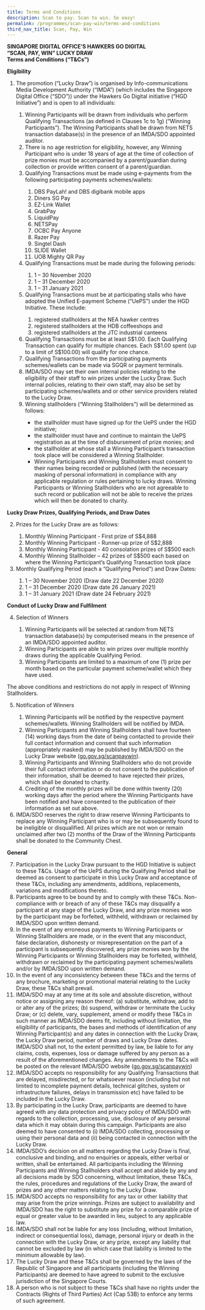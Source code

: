 ```yaml
---
title: Terms and Conditions
description: Scan to pay. Scan to win. So easy!
permalink: /programmes/scan-pay-win/terms-and-conditions
third_nav_title: Scan, Pay, Win
---
```


**SINGAPORE DIGITAL OFFICE’S HAWKERS GO DIGITAL**   
**“SCAN, PAY, WIN” LUCKY DRAW**  
**Terms and Conditions (“T&Cs”)**

**Eligibility**

<ol>
	<li>The promotion (“Lucky Draw”) is organised by Info-communications Media Development Authority (“IMDA”) (which includes the Singapore Digital Office (“SDO”)) under the Hawkers Go Digital initiative (“HGD Initiative”) and is open to all individuals: </li>
	<ol class="spw-letter">
		<li>Winning Participants will be drawn from individuals who perform Qualifying Transactions (as defined in Clauses 1c to 1g) (“Winning Participants”). The Winning Participants shall be drawn from NETS transaction database(s) in the presence of an IMDA/SDO appointed auditor.</li>
		<li>There is no age restriction for eligibility, however, any Winning Participant who is under 18 years of age at the time of collection of prize monies must be accompanied by a parent/guardian during collection or provide written consent of a parent/guardian.</li>
		<li>Qualifying Transactions must be made using e-payments from the following participating payments schemes/wallets:</li>
		<ol class="spw-roman spw-bolded">
			<li>DBS PayLah! and DBS digibank mobile apps</li>
			<li>Diners SG Pay</li>
			<li>EZ-Link Wallet</li>
			<li>GrabPay</li>
			<li>LiquidPay</li>
			<li>NETSPay</li>
			<li>OCBC Pay Anyone</li>
			<li>Razer Pay</li>
			<li>Singtel Dash</li>
			<li>SLIDE Wallet</li>
			<li>UOB Mighty QR Pay</li>
		</ol>
		<li>Qualifying Transactions must be made during the following periods:</li>
		<ol class="spw-roman spw-bolded">
			<li>1 – 30 November 2020</li>
			<li>1 – 31 December 2020</li>
			<li>1 – 31 January 2021</li>
		</ol>
		<li>Qualifying Transactions must be at participating stalls who have adopted the Unified E-payment Scheme (“UePS”) under the HGD Initiative. These include:</li>
		<ol class="spw-roman">
			<li>registered stallholders at the NEA hawker centres</li>
			<li>registered stallholders at the HDB coffeeshops and</li>
			<li>registered stallholders at the JTC industrial canteens</li>
		</ol>
		<li>Qualifying Transactions must be at least S$1.00.  Each Qualifying Transaction can qualify for multiple chances. Each S$1.00 spent (up to a limit of S$100.00) will qualify for one chance.</li>
		<li>Qualifying Transactions from the participating payments schemes/wallets can be made via SGQR or payment terminals.</li>
		<li>IMDA/SDO may set their own internal policies relating to the eligibility of their staff to win prizes under the Lucky Draw. Such internal policies, relating to their own staff, may also be set by participating schemes/wallets and or other service providers related to the Lucky Draw.</li>
		<li>Winning stallholders (“Winning Stallholders”) will be determined as follows: </li>
		<ul>
			<li>the stallholder must have signed up for the UePS under the HGD initiative;</li>
			<li>the stallholder must have and continue to maintain the UePS registration as at the time of disbursement of prize monies; and</li>
			<li>the stallholder at whose stall a Winning Participant’s transaction took place will be considered a Winning Stallholder.</li>
			<li>Winning Participants and Winning Stallholders must consent to their names being recorded or published (with the necessary masking of personal information) in compliance with any applicable regulation or rules pertaining to lucky draws. Winning Participants or Winning Stallholders who are not agreeable to such record or publication will not be able to receive the prizes which will then be donated to charity.</li>
		</ul>
	</ol>
</ol>
   	
**Lucky Draw Prizes, Qualifying Periods, and Draw Dates**

<ol start="2">
	<li>Prizes for the Lucky Draw are as follows:</li>
	<ol class="spw-letter spw-bolded">
		<li>Monthly Winning Participant - First prize of S$4,888</li>
		<li>Monthly Winning Participant - Runner-up prize of S$2,888</li>
		<li>Monthly Winning Participant - 40 consolation prizes of S$500 each</li>
		<li>Monthly Winning Stallholder – 42 prizes of S$500 each based on where the Winning Participant’s Qualifying Transaction took place</li>
	</ol>
	<li>Monthly Qualifying Period (each a “Qualifying Period”) and Draw Dates:</li>
	<ol class="spw-letter">
		<li><span class="spw-bolded">1 – 30 November 2020</span> (Draw date <span class="spw-bolded">22 December 2020</span>)</li>
		<li><span class="spw-bolded">1 – 31 December 2020</span> (Draw date <span class="spw-bolded">26 January 2021</span>) </li>
		<li><span class="spw-bolded">1 – 31 January 2021</span> (Draw date <span class="spw-bolded">24 February 2021</span>)</li>
	</ol>
</ol>
	
**Conduct of Lucky Draw and Fulfilment**

<ol start="4">
	<li>Selection of Winners</li>
	<ol class="spw-letter">
		<li>Winning Participants will be selected at random from NETS transaction database(s) by computerised means in the presence of an IMDA/SDO appointed auditor.</li>
		<li>Winning Participants are able to win prizes over multiple monthly draws during the applicable Qualifying Period.</li>
		<li>Winning Participants are limited to a maximum of one (1) prize per month based on the particular payment scheme/wallet which they have used.</li>
	</ol>
</ol>

The above conditions and restrictions do not apply in respect of Winning Stallholders.

<ol start="5">
	<li>Notification of Winners</li>
	<ol class="spw-letter">
		<li>Winning Participants will be notified by the respective payment schemes/wallets. Winning Stallholders will be notified by IMDA.</li> 
		<li>Winning Participants and Winning Stallholders shall have fourteen (14) working days from the date of being contacted to provide their full contact information and consent that such information (appropriately masked) may be published by IMDA/SDO on the Lucky Draw website (<a href="https://go.gov.sg/scanpaywin" target="_blank">go.gov.sg/scanpaywin</a>).</li> 
		<li>Winning Participants and Winning Stallholders who do not provide their full contact information or do not consent to the publication of their information, shall be deemed to have rejected their prizes, which shall be donated to charity.</li> 
		<li>Crediting of the monthly prizes will be done within twenty (20) working days after the period where the Winning Participants have been notified and have consented to the publication of their information as set out above.</li>
	</ol>
	<li>IMDA/SDO reserves the right to draw reserve Winning Participants to replace any Winning Participant who is or may be subsequently found to be ineligible or disqualified. All prizes which are not won or remain unclaimed after two (2) months of the Draw of the Winning Participants shall be donated to the Community Chest.</li>
</ol>

**General**

<ol start="7">
	<li>Participation in the Lucky Draw pursuant to the HGD Initiative is subject to these T&Cs. Usage of the UePS during the Qualifying Period shall be deemed as consent to participate in this Lucky Draw and acceptance of these T&Cs, including any amendments, additions, replacements, variations and modifications thereto.</li> 
	<li>Participants agree to be bound by and to comply with these T&Cs. Non-compliance with or breach of any of these T&Cs may disqualify a participant at any stage of the Lucky Draw, and any prize monies won by the participant may be forfeited, withheld, withdrawn or reclaimed by IMDA/SDO upon written demand.</li> 
	<li>In the event of any erroneous payments to Winning Participants or Winning Stallholders are made, or in the event that any misconduct, false declaration, dishonesty or misrepresentation on the part of a participant is subsequently discovered, any prize monies won by the Winning Participants or Winning Stallholders may be forfeited, withheld, withdrawn or reclaimed by the participating payment schemes/wallets and/or by IMDA/SDO upon written demand.</li> 
	<li>In the event of any inconsistency between these T&Cs and the terms of any brochure, marketing or promotional material relating to the Lucky Draw, these T&Cs shall prevail.</li>
	<li>IMDA/SDO may at any time at its sole and absolute discretion, without notice or assigning any reason thereof: (a) substitute, withdraw, add to or alter any of the prizes; (b) suspend, withdraw or terminate the Lucky Draw; or (c) delete, vary, supplement, amend or modify these T&Cs in such manner as IMDA/SDO deems fit, including without limitation, the eligibility of participants, the bases and methods of identification of any Winning Participant(s) and any dates in connection with the Lucky Draw, the Lucky Draw period, number of draws and Lucky Draw dates. IMDA/SDO shall not, to the extent permitted by law, be liable to for any claims, costs, expenses, loss or damage suffered by any person as a result of the aforementioned changes. Any amendments to the T&Cs will be posted on the relevant IMDA/SDO website (<a href="https://go.gov.sg/scanpaywin" target="_blank">go.gov.sg/scanpaywin</a>)</li> 
	<li>IMDA/SDO accepts no responsibility for any Qualifying Transactions that are delayed, misdirected, or for whatsoever reason (including but not limited to incomplete payment details, technical glitches, system or infrastructure failures, delays in transmission etc) have failed to be included in the Lucky Draw.</li> 
	<li>By participating in the Lucky Draw, participants are deemed to have agreed with any data protection and privacy policy of IMDA/SDO with regards to the collection, processing, use, disclosure of any personal data which it may obtain during this campaign. Participants are also deemed to have consented to (i) IMDA/SDO collecting, processing or using their personal data and (ii) being contacted in connection with the Lucky Draw.</li>  
	<li>IMDA/SDO’s decision on all matters regarding the Lucky Draw is final, conclusive and binding, and no enquiries or appeals, either verbal or written, shall be entertained. All participants including the Winning Participants and Winning Stallholders shall accept and abide by any and all decisions made by SDO concerning, without limitation, these T&Cs, the rules, procedures and regulations of the Lucky Draw, the award of prizes and any other matters relating to the Lucky Draw.</li>
	<li>IMDA/SDO accepts no responsibility for any tax or other liability that may arise from the prize winnings. Prizes are subject to availability and IMDA/SDO has the right to substitute any prize for a comparable prize of equal or greater value to be awarded in lieu, subject to any applicable law.</li>
	<li>IMDA/SDO shall not be liable for any loss (including, without limitation, indirect or consequential loss), damage, personal injury or death in the connection with the Lucky Draw, or any prize, except any liability that cannot be excluded by law (in which case that liability is limited to the minimum allowable by law).</li> 
	<li>The Lucky Draw and these T&Cs shall be governed by the laws of the Republic of Singapore and all participants (including the Winning Participants) are deemed to have agreed to submit to the exclusive jurisdiction of the Singapore Courts.</li>
	<li>A person who is not subject to these T&Cs shall have no rights under the Contracts (Rights of Third Parties) Act (Cap 53B) to enforce any terms of such agreement.</li>
</ol>
